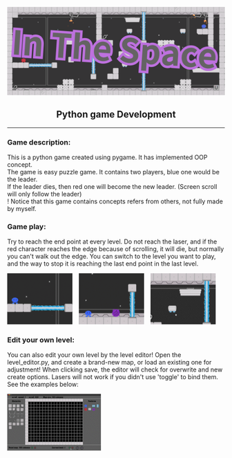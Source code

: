 ![image](https://github.com/Hmc-1209/InTheSpace/blob/develop/imgs/markdown/title.png)  
<h2 style="text-align: center">Python game Development</h2>


---


### Game description:  
This is a python game created using pygame. It has implemented OOP concept.  
The game is easy puzzle game. It contains two players, blue one would be the leader.  
If the leader dies, then red one will become the new leader. (Screen scroll will only follow the leader)  
! Notice that this game contains concepts refers from others, not fully made by myself.


### Game play:
Try to reach the end point at every level. Do not reach the laser, 
and if the red character reaches the edge because of scrolling, it will die, but normally you can't walk out the edge.
You can switch to the level you want to play, and the way to stop it is reaching the last end point in the last 
level.  
  
<img src="https://github.com/Hmc-1209/InTheSpace/blob/develop/imgs/markdown/laser.gif" width="30%" height="30%"> &ensp;
<img src="https://github.com/Hmc-1209/InTheSpace/blob/develop/imgs/markdown/entrance.gif" width="30%" height="30%"> &ensp;
<img src="https://github.com/Hmc-1209/InTheSpace/blob/develop/imgs/markdown/mv_platform.gif" width="30%" height="30%">  


### Edit your own level:  
You can also edit your own level by the level editor! Open the level_editor.py, and create a brand-new map, or load an 
existing one for adjustment! When clicking save, the editor will check for overwrite and new create options. Lasers will 
not work if you didn't use 'toggle' to bind them. See the examples below:  
  
<img src="https://github.com/Hmc-1209/InTheSpace/blob/develop/imgs/markdown/level_editor.gif">